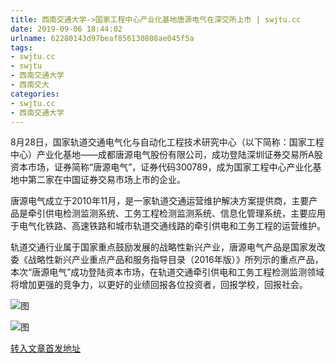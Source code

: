 ```yaml
---
title: 西南交通大学->国家工程中心产业化基地唐源电气在深交所上市 | swjtu.cc
date: 2019-09-06 18:44:02
urlname: 62280143d97beaf856130808ae045f5a
tags: 
- swjtu.cc
- swjtu
- 西南交通大学
- 西南交大
categories:
- swjtu.cc
- 西南交通大学
---
```



8月28日，国家轨道交通电气化与自动化工程技术研究中心（以下简称：国家工程中心）产业化基地——成都唐源电气股份有限公司，成功登陆深圳证券交易所A股资本市场，证券简称“唐源电气”，证券代码300789，成为国家工程中心产业化基地中第二家在中国证券交易市场上市的企业。

唐源电气成立于2010年11月，是一家轨道交通运营维护解决方案提供商，主要产品是牵引供电检测监测系统、工务工程检测监测系统、信息化管理系统，主要应用于电气化铁路、高速铁路和城市轨道交通线路的牵引供电和工务工程的运营维护。

轨道交通行业属于国家重点鼓励发展的战略性新兴产业，唐源电气产品是国家发改委《战略性新兴产业重点产品和服务指导目录（2016年版）》所列示的重点产品，本次“唐源电气”成功登陆资本市场，在轨道交通牵引供电和工务工程检测监测领域将增加更强的竞争力，以更好的业绩回报各位投资者，回报学校，回报社会。



![图](https://news.swjtu.edu.cn/upload/201908/30/201908301034456167.jpg)

![图](https://news.swjtu.edu.cn/upload/201908/30/201908301034333860.jpg)

[转入文章首发地址](https://news.swjtu.edu.cn/shownews-18768.shtml)